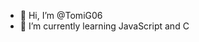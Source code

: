 - 👋 Hi, I’m @TomiG06
- 🌱 I’m currently learning JavaScript and C

<!---
TomiG06/TomiG06 is a ✨ special ✨ repository because its `README.md` (this file) appears on your GitHub profile.
You can click the Preview link to take a look at your changes.
--->
